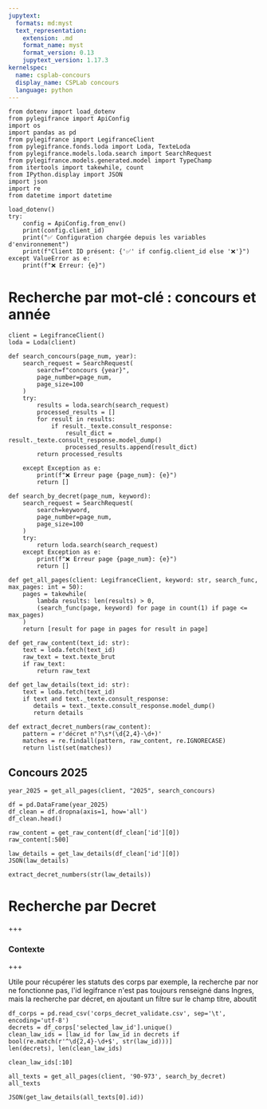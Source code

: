 ```yaml
---
jupytext:
  formats: md:myst
  text_representation:
    extension: .md
    format_name: myst
    format_version: 0.13
    jupytext_version: 1.17.3
kernelspec:
  name: csplab-concours
  display_name: CSPLab concours
  language: python
---
```


```{code-cell} ipython3
from dotenv import load_dotenv
from pylegifrance import ApiConfig
import os
import pandas as pd
from pylegifrance import LegifranceClient
from pylegifrance.fonds.loda import Loda, TexteLoda
from pylegifrance.models.loda.search import SearchRequest
from pylegifrance.models.generated.model import TypeChamp
from itertools import takewhile, count
from IPython.display import JSON
import json
import re
from datetime import datetime
```

```{code-cell} ipython3
load_dotenv()
try:
    config = ApiConfig.from_env()
    print(config.client_id)
    print("✅ Configuration chargée depuis les variables d'environnement")
    print(f"Client ID présent: {'✅' if config.client_id else '❌'}")
except ValueError as e:
    print(f"❌ Erreur: {e}")
```

# Recherche par mot-clé : concours et année

```{code-cell} ipython3
client = LegifranceClient()
loda = Loda(client)

def search_concours(page_num, year):
    search_request = SearchRequest(
        search=f"concours {year}",
        page_number=page_num,
        page_size=100
    )
    try:
        results = loda.search(search_request)
        processed_results = []
        for result in results:
            if result._texte.consult_response:
                result_dict = result._texte.consult_response.model_dump()
                processed_results.append(result_dict)
        return processed_results

    except Exception as e:
        print(f"❌ Erreur page {page_num}: {e}")
        return []

def search_by_decret(page_num, keyword):
    search_request = SearchRequest(
        search=keyword,
        page_number=page_num,
        page_size=100
    )
    try:
        return loda.search(search_request)
    except Exception as e:
        print(f"❌ Erreur page {page_num}: {e}")
        return []

def get_all_pages(client: LegifranceClient, keyword: str, search_func, max_pages: int = 50):
    pages = takewhile(
        lambda results: len(results) > 0,
        (search_func(page, keyword) for page in count(1) if page <= max_pages)
    )
    return [result for page in pages for result in page]

def get_raw_content(text_id: str):
    text = loda.fetch(text_id)
    raw_text = text.texte_brut
    if raw_text:
        return raw_text

def get_law_details(text_id: str):
    text = loda.fetch(text_id)
    if text and text._texte.consult_response:
       details = text._texte.consult_response.model_dump()
       return details

def extract_decret_numbers(raw_content):
    pattern = r'décret n°?\s*(\d{2,4}-\d+)'
    matches = re.findall(pattern, raw_content, re.IGNORECASE)
    return list(set(matches))
```

## Concours 2025

```{code-cell} ipython3
year_2025 = get_all_pages(client, "2025", search_concours)
```

```{code-cell} ipython3
df = pd.DataFrame(year_2025)
df_clean = df.dropna(axis=1, how='all')
df_clean.head()
```

```{code-cell} ipython3
raw_content = get_raw_content(df_clean['id'][0])
raw_content[:500]
```

```{code-cell} ipython3
law_details = get_law_details(df_clean['id'][0])
JSON(law_details)
```

```{code-cell} ipython3
extract_decret_numbers(str(law_details))
```

# Recherche par Decret

+++

### Contexte

+++

Utile pour récupérer les statuts des corps par exemple, la recherche par nor ne fonctionne pas, l'id legifrance n'est pas toujours renseigné dans Ingres, mais la recherche par décret, en ajoutant un filtre sur le champ titre, aboutit

```{code-cell} ipython3
df_corps = pd.read_csv('corps_decret_validate.csv', sep='\t', encoding='utf-8')
decrets = df_corps['selected_law_id'].unique()
clean_law_ids = [law_id for law_id in decrets if bool(re.match(r'^\d{2,4}-\d+$', str(law_id)))]
len(decrets), len(clean_law_ids)
```

```{code-cell} ipython3
clean_law_ids[:10]
```

```{code-cell} ipython3
all_texts = get_all_pages(client, '90-973', search_by_decret)
all_texts
```

```{code-cell} ipython3
JSON(get_law_details(all_texts[0].id))
```

